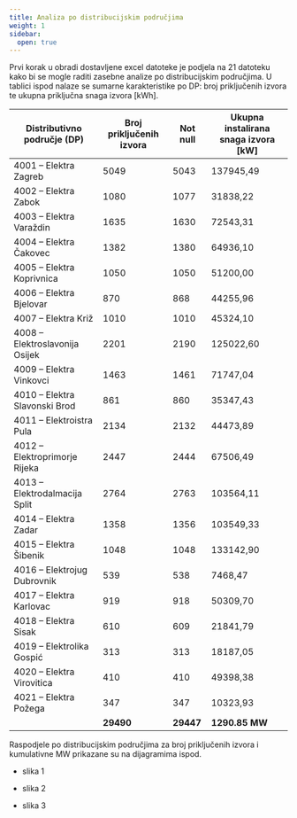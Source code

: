 ```yaml
---
title: Analiza po distribucijskim područjima 
weight: 1
sidebar:
  open: true
---
```


Prvi korak u obradi dostavljene excel datoteke je podjela na 21 datoteku kako 
bi se mogle raditi zasebne analize po distribucijskim područjima. U tablici 
ispod nalaze se sumarne karakteristike po DP: broj priključenih izvora te 
ukupna priključna snaga izvora [kWh].

| Distributivno područje (DP)    | Broj priključenih izvora | Not null  | Ukupna instalirana snaga izvora [kW] |
| ------------------------------ | ------------------------ | --------- | ------------------------------------ |
| 4001 – Elektra Zagreb          | 5049                     | 5043      | 137945,49                            |
| 4002 – Elektra Zabok           | 1080                     | 1077      | 31838,22                             |
| 4003 – Elektra Varaždin        | 1635                     | 1630      | 72543,31                             |
| 4004 – Elektra Čakovec         | 1382                     | 1380      | 64936,10                             |
| 4005 – Elektra Koprivnica      | 1050                     | 1050      | 51200,00                             |
| 4006 – Elektra Bjelovar        | 870                      | 868       | 44255,96                             |
| 4007 – Elektra Križ            | 1010                     | 1010      | 45324,10                             |
| 4008 – Elektroslavonija Osijek | 2201                     | 2190      | 125022,60                            |
| 4009 – Elektra Vinkovci        | 1463                     | 1461      | 71747,04                             |
| 4010 – Elektra Slavonski Brod  | 861                      | 860       | 35347,43                             |
| 4011 – Elektroistra Pula       | 2134                     | 2132      | 44473,89                             |
| 4012 – Elektroprimorje Rijeka  | 2447                     | 2444      | 67506,49                             |
| 4013 – Elektrodalmacija Split  | 2764                     | 2763      | 103564,11                            |
| 4014 – Elektra Zadar           | 1358                     | 1356      | 103549,33                            |
| 4015 – Elektra Šibenik         | 1048                     | 1048      | 133142,90                            |
| 4016 – Elektrojug Dubrovnik    | 539                      | 538       | 7468,47                              |
| 4017 – Elektra Karlovac        | 919                      | 918       | 50309,70                             |
| 4018 – Elektra Sisak           | 610                      | 609       | 21841,79                             |
| 4019 – Elektrolika Gospić      | 313                      | 313       | 18187,05                             |
| 4020 – Elektra Virovitica      | 410                      | 410       | 49398,38                             |
| 4021 – Elektra Požega          | 347                      | 347       | 10323,93                             |
|                                | **29490**                | **29447** | **1290.85** **MW**                   |

Raspodjele po distribucijskim područjima za broj priključenih izvora i kumulativne MW prikazane su na dijagramima ispod.

- slika 1


- slika 2


- slika 3
